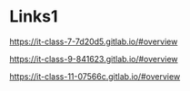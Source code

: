 # Links1
https://it-class-7-7d20d5.gitlab.io/#overview

https://it-class-9-841623.gitlab.io/#overview

https://it-class-11-07566c.gitlab.io/#overview
